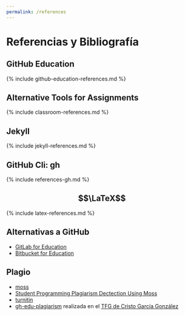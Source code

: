 ```yaml
---
permalink: /references
---
```


# Referencias y Bibliografía

## GitHub Education

{% include github-education-references.md %}

## Alternative Tools for Assignments

{% include classroom-references.md %}

## Jekyll

{% include jekyll-references.md %}

## GitHub Cli: gh

{% include references-gh.md  %}

## $$\LaTeX$$

{% include latex-references.md %}

## Alternativas a GitHub

* [GitLab for Education](https://about.gitlab.com/solutions/education/)
* [Bitbucket for Education](https://bitbucket.org/product/en/education)

## Plagio

* <a href="https://theory.stanford.edu/~aiken/moss/" target="_blank" rel="noopener noreferrer">moss</a>
* <a href="http://lightonphiri.org/blog/student-programming-plagiarism-dectection-using-moss" target="_blank" rel="noopener noreferrer">Student Programming Plagiarism Dectection Using Moss</a>
* <a href="http://turnitin.com/es/" target="_blank" rel="noopener noreferrer">turnitin</a>
* [gh-edu-plagiarism](https://github.com/gh-cli-for-education/gh-edu-plagiarism)
realizada en el [TFG de Cristo García González](http://riull.ull.es/xmlui/handle/915/29410)
